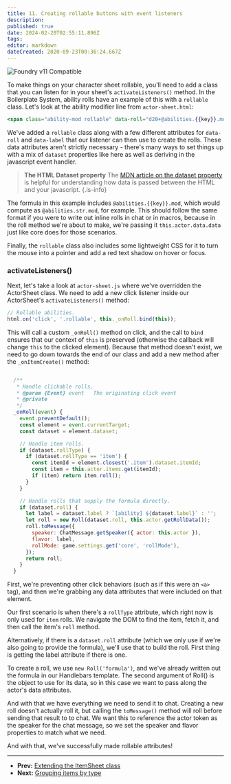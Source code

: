 ```yaml
---
title: 11. Creating rollable buttons with event listeners
description: 
published: true
date: 2024-02-20T02:55:11.896Z
tags: 
editor: markdown
dateCreated: 2020-09-23T00:36:24.667Z
---
```


![Foundry v11 Compatible](https://img.shields.io/badge/Foundry-v11%20Compatible-blue)

To make things on your character sheet rollable, you'll need to add a class that you can listen for in your sheet's `activateListeners()` method. In the Boilerplate System, ability rolls have an example of this with a `rollable` class. Let's look at the ability modifier line from `actor-sheet.html`:

```handlebars
<span class="ability-mod rollable" data-roll="d20+@abilities.{{key}}.mod" data-label="{{ability.label}}">{{numberFormat ability.mod decimals=0 sign=true}}</span>
```

We've added a `rollable` class along with a few different attributes for `data-roll` and `data-label` that our listener can then use to create the rolls. These data attributes aren't strictly necessary - there's many ways to set things up with a mix of `dataset` properties like here as well as deriving in the javascript event handler.

> **The HTML Dataset property**
> The [MDN article on the dataset property](https://developer.mozilla.org/en-US/docs/Web/API/HTMLElement/dataset) is helpful for understanding how data is passed between the HTML and your javascript.
{.is-info}


The formula in this example includes `@abilities.{{key}}.mod`, which would compute as `@abilities.str.mod`, for example. This should follow the same format if you were to write out inline rolls in chat or in macros, because in the roll method we're about to make, we're passing it `this.actor.data.data` just like core does for those scenarios.

Finally, the `rollable` class also includes some lightweight CSS for it to turn the mouse into a pointer and add a red text shadow on hover or focus.

### activateListeners()

Next, let's take a look at `actor-sheet.js` where we've overridden the ActorSheet class. We need to add a new click listener inside our ActorSheet's `activateListeners()` method:


```js
// Rollable abilities.
html.on('click', '.rollable', this._onRoll.bind(this));
```

This will call a custom `_onRoll()` method on click, and the call to `bind` ensures that our context of `this` is preserved (otherwise the callback will change `this` to the clicked element). Because that method doesn't exist, we need to go down towards the end of our class and add a new method after the `_onItemCreate()` method:

```js

  /**
   * Handle clickable rolls.
   * @param {Event} event   The originating click event
   * @private
   */
  _onRoll(event) {
    event.preventDefault();
    const element = event.currentTarget;
    const dataset = element.dataset;

    // Handle item rolls.
    if (dataset.rollType) {
      if (dataset.rollType == 'item') {
        const itemId = element.closest('.item').dataset.itemId;
        const item = this.actor.items.get(itemId);
        if (item) return item.roll();
      }
    }

    // Handle rolls that supply the formula directly.
    if (dataset.roll) {
      let label = dataset.label ? `[ability] ${dataset.label}` : '';
      let roll = new Roll(dataset.roll, this.actor.getRollData());
      roll.toMessage({
        speaker: ChatMessage.getSpeaker({ actor: this.actor }),
        flavor: label,
        rollMode: game.settings.get('core', 'rollMode'),
      });
      return roll;
    }
  }
```

First, we're preventing other click behaviors (such as if this were an `<a>` tag), and then we're grabbing any data attributes that were included on that element. 

Our first scenario is when there's a `rollType` attribute, which right now is only used for `item` rolls. We navigate the DOM to find the item, fetch it, and then call the item's `roll` method.

Alternatively, if there is a `dataset.roll` attribute (which we only use if we're also going to provide the formula), we'll use that to build the roll. First thing is getting the label attribute if there is one.

To create a roll, we use `new Roll('formula')`, and we've already written out the formula in our Handlebars template. The second argument of Roll() is the object to use for its data, so in this case we want to pass along the actor's data attributes.

And with that we have everything we need to send it to chat. Creating a new roll doesn't actually roll it, but calling the `toMessage()` method will roll before sending that result to to chat. We want this to reference the actor token as the speaker for the chat message, so we set the speaker and flavor properties to match what we need.

And with that, we've successfully made rollable attributes!

---

* **Prev:** [Extending the ItemSheet class](https://foundryvtt.wiki/en/development/guides/SD-tutorial/SD10-Extending-the-ItemSheet-class)
* **Next:** [Grouping items by type](https://foundryvtt.wiki/en/development/guides/SD-tutorial/SD113-Grouping-items-by-type)